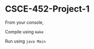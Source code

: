 CSCE-452-Project-1
==================
From your console,

Compile using ```make```

Run using ```java Main```

